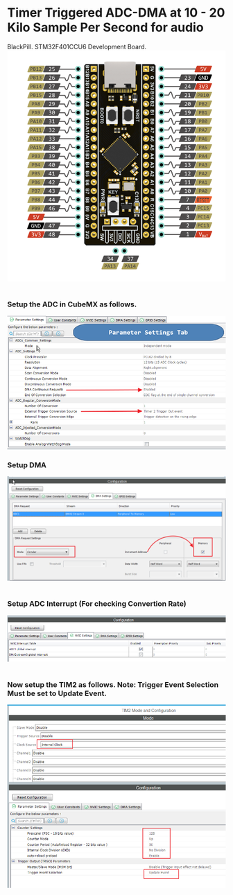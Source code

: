 # Timer Triggered ADC-DMA at 10 - 20 Kilo Sample Per Second for audio
BlackPill. STM32F401CCU6 Development Board.
<img alt="NO IMAGE" src="blackpill.png"><br><br>
### Setup the ADC in CubeMX as follows. <br>
<img alt="NO IMAGE" src="adcA.png"><br>
### Setup DMA<br>
<img alt="NO IMAGE" src="adcB.png"><br><br>
### Setup ADC Interrupt (For checking Convertion Rate)
<img alt="NO IMAGE" src="adcC.png"><br><br>
### Now setup the TIM2 as follows. Note: Trigger Event Selection Must be set to Update Event.
<img alt="NO IMAGE" src="timA.png"><br><br>